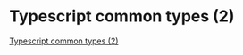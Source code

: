 # Typescript common types (2)
[Typescript common types (2)](https://aiwithcloud.com/2022/09/16/typescript_common_types_2/)
